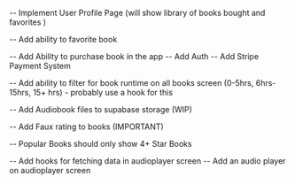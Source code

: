 <!-- -- Implement AllBooks Screen -->
<!-- -- Implement Books Details Screen -->

-- Implement User Profile Page (will show library of books bought and favorites )

<!-- -- Implement AudioPlayer Modal Screen -->

-- Add ability to favorite book

<!-- -- Add Ability to listen to book -->

-- Add Ability to purchase book in the app
-- Add Auth
-- Add Stripe Payment System

-- Add ability to filter for book runtime on all books screen (0-5hrs, 6hrs-15hrs, 15+ hrs) - probably use a hook for this

-- Add Audiobook files to supabase storage (WIP)

<!-- -- Find Logo for APP -->

<!-- -- Update coloring across app -->

-- Add Faux rating to books (IMPORTANT)

<!-- -- Add some type of react native component library (PRIORITY #1) -->

-- Popular Books should only show 4+ Star Books

-- Add hooks for fetching data in audioplayer screen
-- Add an audio player on audioplayer screen
